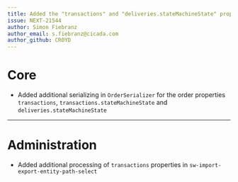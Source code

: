 ```yaml
---
title: Added the "transactions" and "deliveries.stateMachineState" properties of an order as options in Import/Export
issue: NEXT-21544
author: Simon Fiebranz
author_email: s.fiebranz@cicada.com
author_github: CR0YD
---
```

# Core
* Added additional serializing in `OrderSerializer` for the order properties `transactions`, `transactions.stateMachineState` and `deliveries.stateMachineState`
___
# Administration
* Added additional processing of `transactions` properties in `sw-import-export-entity-path-select`
